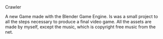 Crawler

A new Game made with the Blender Game Engine. Is was a small project to all the steps necessary to produce a final video game.
All the assets are made by myself, except the music, which is copyright free music from the net.
